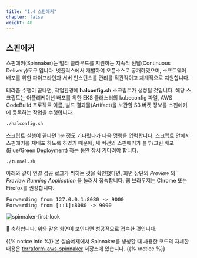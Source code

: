 ```yaml
---
title: "1.4 스핀에커"
chapter: false
weight: 40
---
```


## 스핀에커

스핀에커(Spinnaker)는 멀티 클라우드를 지원하는 지속적 전달(Continuous Delivery)도구 입니다. 넷플릭스에서 개발하여 오픈소스로 공개하였으며, 소프트웨어 배포를 위한 파이프라인과 서버 인스턴스를 관리를 직관적이고 체계적으로 지원합니다.

테라폼 수행이 끝나면, 작업환경에 **halconfig.sh** 스크립트가 생성될 것입니다. 해당 스크립트는 어플리케이션 배포를 위한 EKS 클러스터의 kubeconfig 파일, AWS CodeBuild 프로젝트 이름, 빌드 결과물(Artifact)을 보관할 S3 버켓 정보를 스핀에커에 등록하는 작업을 수행합니다.

```sh
./halconfig.sh
```

스크립트 실행이 끝나면 1분 정도 기다렸다가 다음 명령을 입력합니다. 스크립트 안에서 스핀에커를 재배포 하도록 하였기 때문에, 새 버전의 스핀에커가 블루/그린 배포(Blue/Green Deployment) 하는 동안 잠시 기다려야 합니다.

```
./tunnel.sh
```

아래와 같이 연결 성공 로그가 찍히는 것을 확인했다면, 화면 상단의 *Preview* 와 *Preview Running Application* 을 눌러서 접속합니다. 웹 브라우저는 Chrome 또는 Firefox를 권장합니다.

<pre>
Forwarding from 127.0.0.1:8080 -> 9000
Forwarding from [::1]:8080 -> 9000
</pre>
 
![spinnaker-first-look](/images/spinnaker/spinnaker-first-look.png)

🎉 축하합니다. 위와 같은 화면이 보인다면 성공적으로 접속한 것입니다.

{{% notice info %}}
본 실습예제에서 Spinnaker를 생성할 때 사용한 코드의 자세한 내용은 [terraform-aws-spinnaker](https://github.com/Young-ook/terraform-aws-spinnaker) 저장소에 있습니다.
{{% /notice %}}
